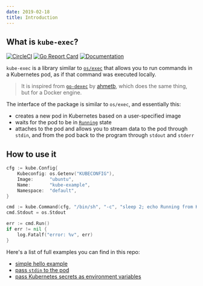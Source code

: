 ```yaml
---
date: 2019-02-18
title: Introduction
---
```


## What is `kube-exec`?

[![CircleCI](https://circleci.com/gh/engineerd/kube-exec/tree/master.svg?style=shield&circle-token=13a8324e6b860dc9158a67d0102920047b5c1144)](https://circleci.com/gh/engineerd/kube-exec)
[![Go Report Card](https://goreportcard.com/badge/github.com/engineerd/kube-exec)](https://goreportcard.com/report/github.com/engineerd/kube-exec)
[![Documentation](https://godoc.org/github.com/engineerd/kube-exec?status.svg)](https://godoc.org/github.com/engineerd/kube-exec)

`kube-exec` is a library similar to [`os/exec`][1] that allows you to run commands in a Kubernetes pod, as if that command was executed locally.
> It is inspired from [`go-dexec`][2] by [ahmetb][3], which does the same thing, but for a Docker engine.

The interface of the package is similar to `os/exec`, and essentially this:

- creates a new pod in Kubernetes based on a user-specified image
- waits for the pod to be in [`Running`](https://kubernetes.io/docs/concepts/workloads/pods/pod-lifecycle/) state
- attaches to the pod and allows you to stream data to the pod through `stdin`, and from the pod back to the program through `stdout` and `stderr`


## How to use it


```go
cfg := kube.Config{
	Kubeconfig: os.Getenv("KUBECONFIG"),
	Image:      "ubuntu",
	Name:       "kube-example",
	Namespace:  "default",
}

cmd := kube.Command(cfg, "/bin/sh", "-c", "sleep 2; echo Running from Kubernetes pod;")
cmd.Stdout = os.Stdout

err := cmd.Run()
if err != nil {
	log.Fatalf("error: %v", err)
}
```


Here's a list of full examples you can find in this repo:

- [simple hello example](/examples/hello/main.go)
- [pass `stdin` to the pod](/examples/stdin/main.go)
- [pass Kubernetes secrets as environment variables](/examples/secrets/main.go)


[1]: https://golang.org/pkg/os/exec
[2]: https://github.com/ahmetb/go-dexec
[3]: https://twitter.com/ahmetb

[4]: /examples/main.go
